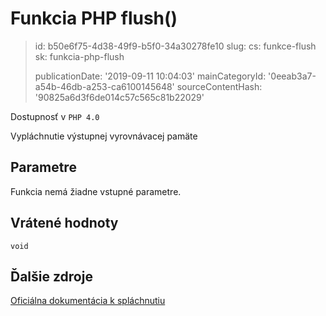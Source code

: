 Funkcia PHP flush()
===================

> id: b50e6f75-4d38-49f9-b5f0-34a30278fe10
> slug:
> 	cs: funkce-flush
> 	sk: funkcia-php-flush
> 
> publicationDate: '2019-09-11 10:04:03'
> mainCategoryId: '0eeab3a7-a54b-46db-a253-ca6100145648'
> sourceContentHash: '90825a6d3f6de014c57c565c81b22029'

Dostupnosť v `PHP 4.0`

Vypláchnutie výstupnej vyrovnávacej pamäte


Parametre
--------------

Funkcia nemá žiadne vstupné parametre.

Vrátené hodnoty
----------------

`void`



Ďalšie zdroje
------------

[Oficiálna dokumentácia k spláchnutiu](https://www.php.net/manual/en/function.flush.php)
